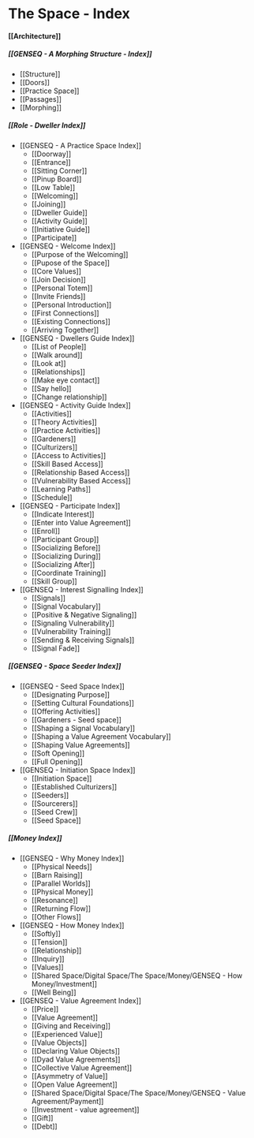 # The Space - Index

#### [[Architecture]]

##### [[GENSEQ - A Morphing Structure - Index]]
- [[Structure]]
- [[Doors]]
- [[Practice Space]]
- [[Passages]]
- [[Morphing]]

##### [[Role - Dweller Index]]
- [[GENSEQ - A Practice Space Index]]
	- [[Doorway]]
	- [[Entrance]]
	- [[Sitting Corner]]
	- [[Pinup Board]]
	- [[Low Table]]
	- [[Welcoming]]
	- [[Joining]]
	- [[Dweller Guide]]
	- [[Activity Guide]]
	- [[Initiative Guide]]
	- [[Participate]]
- [[GENSEQ - Welcome Index]]
	- [[Purpose of the Welcoming]]
	- [[Pupose of the Space]]
	- [[Core Values]]
	- [[Join Decision]]
	- [[Personal Totem]]
	- [[Invite Friends]]
	- [[Personal Introduction]]
	- [[First Connections]]
	- [[Existing Connections]]
	- [[Arriving Together]]
- [[GENSEQ - Dwellers Guide Index]]
	- [[List of People]]
	- [[Walk around]]
	- [[Look at]]
	- [[Relationships]]
	- [[Make eye contact]]
	- [[Say hello]]
	- [[Change relationship]]
- [[GENSEQ - Activity Guide Index]]
	- [[Activities]]
	- [[Theory Activities]]
	- [[Practice Activities]]
	- [[Gardeners]]
	- [[Culturizers]]
	- [[Access to Activities]]
	- [[Skill Based Access]]
	- [[Relationship Based Access]]
	- [[Vulnerability Based Access]]
	- [[Learning Paths]]
	- [[Schedule]]
- [[GENSEQ - Participate Index]]
	- [[Indicate Interest]]
	- [[Enter into Value Agreement]]
	- [[Enroll]]
	- [[Participant Group]]
	- [[Socializing Before]]
	- [[Socializing During]]
	- [[Socializing After]]
	- [[Coordinate Training]]
	- [[Skill Group]]
- [[GENSEQ - Interest Signalling Index]]
	- [[Signals]]
	- [[Signal Vocabulary]]
	- [[Positive & Negative Signaling]]
	- [[Signaling Vulnerability]]
	- [[Vulnerability Training]]
	- [[Sending & Receiving Signals]]
	- [[Signal Fade]]

##### [[GENSEQ - Space Seeder Index]]
- [[GENSEQ - Seed Space Index]]
	- [[Designating Purpose]]
	- [[Setting Cultural Foundations]]
	- [[Offering Activities]]
	- [[Gardeners - Seed space]]
	- [[Shaping a Signal Vocabulary]]
	- [[Shaping a Value Agreement Vocabulary]]
	- [[Shaping Value Agreements]]
	- [[Soft Opening]]
	- [[Full Opening]]
- [[GENSEQ - Initiation Space Index]]
	- [[Initiation Space]]
	- [[Established Culturizers]]
	- [[Seeders]]
	- [[Sourcerers]]
	- [[Seed Crew]]
	- [[Seed Space]]

##### [[Money Index]]
- [[GENSEQ - Why Money Index]]
	- [[Physical Needs]]
	- [[Barn Raising]]
	- [[Parallel Worlds]]
	- [[Physical Money]]
	- [[Resonance]]
	- [[Returning Flow]]
	- [[Other Flows]]
- [[GENSEQ - How Money Index]]
	- [[Softly]]
	- [[Tension]]
	- [[Relationship]]
	- [[Inquiry]]
	- [[Values]]
	- [[Shared Space/Digital Space/The Space/Money/GENSEQ - How Money/Investment]]
	- [[Well Being]]
- [[GENSEQ - Value Agreement Index]]
	- [[Price]]
	- [[Value Agreement]]
	- [[Giving and Receiving]]
	- [[Experienced Value]]
	- [[Value Objects]]
	- [[Declaring Value Objects]]
	- [[Dyad Value Agreements]]
	- [[Collective Value Agreement]]
	- [[Asymmetry of Value]]
	- [[Open Value Agreement]]
	- [[Shared Space/Digital Space/The Space/Money/GENSEQ - Value Agreement/Payment]]
	- [[Investment - value agreement]]
	- [[Gift]]
	- [[Debt]]